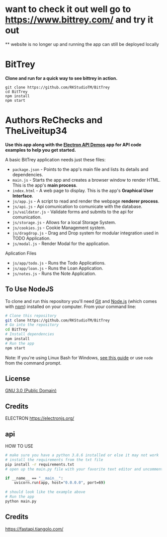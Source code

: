 # want to check it out well go to https://www.bittrey.com/ and try it out 
** website is no longer up and running the app can still be deployed locally

# BitTrey

**Clone and run for a quick way to see bittrey in action.**
```
git clone https://github.com/RKStudioTM/BitTrey
cd BitTrey
npm install
npm start
```

# Authors ReChecks and  TheLiveitup34


**Use this app along with the [Electron API Demos](http://electron.atom.io/#get-started) app for API code examples to help you get started.**

A basic BitTrey application needs just these files:

- `package.json` - Points to the app's main file and lists its details and dependencies.
- `main.js` - Starts the app and creates a browser window to render HTML. This is the app's **main process**.
- `index.html` - A web page to display. This is the app's **Graphical User Interface**.
- `js/app.js` - A script to read and render the webpage **renderer process**.
- `js/api.js` - Api comunication to comunicate with the database.
- `js/vaildator.js` - Validate forms and submits to the api for comunication.
- `js/storage.js` - Allows for a local Storage System.
- `js/cookies.js` - Cookie Management system.
- `js/dragdrop.js` - Drag and Drop system for modular integration used in TODO Application.
- `js/modal.js` - Render Modal for the application.

Aplication Files

- `js/app/todo.js` - Runs the Todo Applications.
- `js/app/loan.js` - Runs the Loan Application.
- `js/notes.js` - Runs the Note Application.





## To Use NodeJS

To clone and run this repository you'll need [Git](https://git-scm.com) and [Node.js](https://nodejs.org/en/download/) (which comes with [npm](http://npmjs.com)) installed on your computer. From your command line:

```bash
# Clone this repository
git clone https://github.com/RKStudioTM/BitTrey
# Go into the repository
cd BitTrey
# Install dependencies
npm install
# Run the app
npm start
```


Note: If you're using Linux Bash for Windows, [see this guide](https://www.howtogeek.com/261575/how-to-run-graphical-linux-desktop-applications-from-windows-10s-bash-shell/) or use `node` from the command prompt.


## License

[GNU 3.0 (Public Domain)](LICENSE)

## Credits

ELECTRON
https://electronjs.org/

## api

HOW TO USE

```bash
# make sure you have a python 3.8.6 installed or else it may not work
# install the requirements from the txt file
pip install -r requirements.txt
# open up the main.py file with your favorite text editor and uncomment these line of code

if __name__ == "__main__":
    uvicorn.run(app, host="0.0.0.0", port=69)
    
# should look like the example above
# Run the app
python main.py 
```
## Credits
https://fastapi.tiangolo.com/



